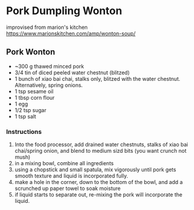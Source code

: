 # Pork Dumpling Wonton

improvised from marion's kitchen https://www.marionskitchen.com/amp/wonton-soup/

## Pork Wonton

- ~300 g thawed minced pork 
- 3/4 tin of diced peeled water chestnut (blitzed)
- 1 bunch of xiao bai chai, stalks only, blitzed with the water chestnut. Alternatively, spring onions.
- 1 tsp  sesame oil
- 1 tbsp corn flour
- 1 egg
- 1/2 tsp sugar
- 1 tsp salt

### Instructions

1. Into the food processor, add drained water chestnuts, stalks of xiao bai chai/spring onion, and blend to medium sizd bits (you want crunch not mush)
1. in a mixing bowl, combine all ingredients
1. using a chopstick and small spatula, mix vigorously until pork gets smooth texture and liquid is incorporated fully.
1. make a hole in the corner, down to the bottom of the bowl, and add a scrunched up paper towel to soak moisture
1. if liquid starts to separate out, re-mixing the pork will incorporate the liquid.
